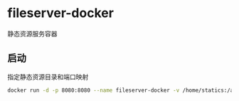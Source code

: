 # fileserver-docker

静态资源服务容器

## 启动

指定静态资源目录和端口映射

```bash
docker run -d -p 8080:8080 --name fileserver-docker -v /home/statics:/app/statics
```
